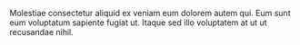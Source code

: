 Molestiae consectetur aliquid ex veniam eum dolorem autem qui. Eum sunt eum voluptatum sapiente fugiat ut. Itaque sed illo voluptatem at ut ut recusandae nihil.